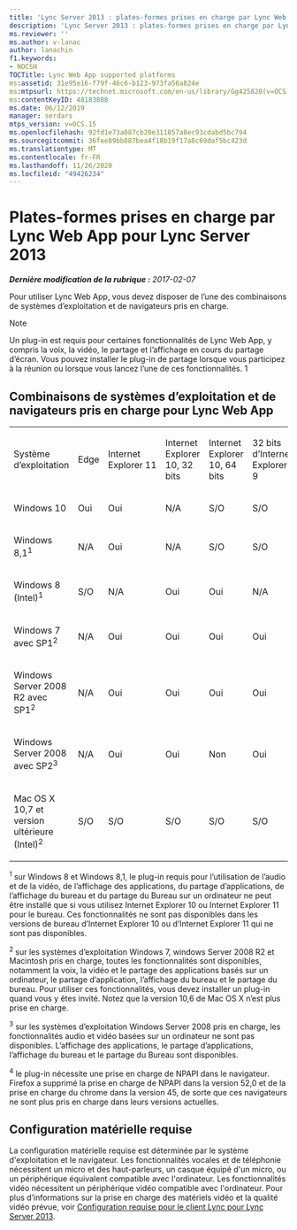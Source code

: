 ```yaml
---
title: 'Lync Server 2013 : plates-formes prises en charge par Lync Web App'
description: 'Lync Server 2013 : plates-formes prises en charge par Lync Web App.'
ms.reviewer: ''
ms.author: v-lanac
author: lanachin
f1.keywords:
- NOCSH
TOCTitle: Lync Web App supported platforms
ms:assetid: 31e95e16-f79f-46c6-b123-973fa56a824e
ms:mtpsurl: https://technet.microsoft.com/en-us/library/Gg425820(v=OCS.15)
ms:contentKeyID: 48183808
ms.date: 06/12/2019
manager: serdars
mtps_version: v=OCS.15
ms.openlocfilehash: 92fd1e73a087cb20e311857a8ec93cdabd5bc794
ms.sourcegitcommit: 36fee89bb887bea4f18b19f17a8c69daf5bc423d
ms.translationtype: MT
ms.contentlocale: fr-FR
ms.lasthandoff: 11/26/2020
ms.locfileid: "49426234"
---
```

# <a name="lync-web-app-supported-platforms-for-lync-server-2013"></a>Plates-formes prises en charge par Lync Web App pour Lync Server 2013

<div data-xmlns="http://www.w3.org/1999/xhtml">

<div class="topic" data-xmlns="http://www.w3.org/1999/xhtml" data-msxsl="urn:schemas-microsoft-com:xslt" data-cs="https://msdn.microsoft.com/">

<div data-asp="https://msdn2.microsoft.com/asp">



</div>

<div id="mainSection">

<div id="mainBody">

<span> </span>

_**Dernière modification de la rubrique :** 2017-02-07_

Pour utiliser Lync Web App, vous devez disposer de l’une des combinaisons de systèmes d’exploitation et de navigateurs pris en charge.

<div>


> [!NOTE]  
> Un plug-in est requis pour certaines fonctionnalités de Lync Web App, y compris la voix, la vidéo, le partage et l’affichage en cours du partage d’écran. Vous pouvez installer le plug-in de partage lorsque vous participez à la réunion ou lorsque vous lancez l’une de ces fonctionnalités. 1<BR>



</div>

<div>

## <a name="supported-operating-system-and-browser-combinations-for-lync-web-app"></a>Combinaisons de systèmes d’exploitation et de navigateurs pris en charge pour Lync Web App


<table style="width:100%;">
<colgroup>
<col style="width: 9%" />
<col style="width: 9%" />
<col style="width: 9%" />
<col style="width: 9%" />
<col style="width: 9%" />
<col style="width: 9%" />
<col style="width: 9%" />
<col style="width: 9%" />
<col style="width: 9%" />
<col style="width: 9%" />
<col style="width: 9%" />
</colgroup>
<tbody>
<tr class="odd">
<td><p>Système d’exploitation</p></td>
<td><p>Edge</p></td>
<td><p>Internet Explorer 11</p></td>
<td><p>Internet Explorer 10, 32 bits</p></td>
<td><p>Internet Explorer 10, 64 bits</p></td>
<td><p>32 bits d’Internet Explorer 9</p></td>
<td><p>64 bits d’Internet Explorer 9</p></td>
<td><p>Firefox 32-bit<sup>4</sup></p></td>
<td><p>Firefox 64-bit<sup>4</sup></p></td>
<td><p>Safari</p></td>
<td><p>Chrome<sup>4</sup></p></td>
</tr>
<tr class="even">
<td><p>Windows 10</p></td>
<td><p>Oui</p></td>
<td><p>Oui</p></td>
<td><p>N/A</p></td>
<td><p>S/O</p></td>
<td><p>S/O</p></td>
<td><p>N/A</p></td>
<td><p>Non</p></td>
<td><p>Non</p></td>
<td><p>N/A</p></td>
<td><p>Non</p></td>
</tr>
<tr class="odd">
<td><p>Windows 8,1<sup>1</sup></p></td>
<td><p>N/A</p></td>
<td><p>Oui</p></td>
<td><p>N/A</p></td>
<td><p>S/O</p></td>
<td><p>S/O</p></td>
<td><p>N/A</p></td>
<td><p>Non</p></td>
<td><p>Non</p></td>
<td><p>N/A</p></td>
<td><p>Non</p></td>
</tr>
<tr class="even">
<td><p>Windows 8 (Intel)<sup>1</sup></p></td>
<td><p>S/O</p></td>
<td><p>N/A</p></td>
<td><p>Oui</p></td>
<td><p>Oui</p></td>
<td><p>N/A</p></td>
<td><p>N/A</p></td>
<td><p>Non</p></td>
<td><p>Non</p></td>
<td><p>N/A</p></td>
<td><p>Non</p></td>
</tr>
<tr class="odd">
<td><p>Windows 7 avec SP1<sup>2</sup></p></td>
<td><p>N/A</p></td>
<td><p>Oui</p></td>
<td><p>Oui</p></td>
<td><p>Oui</p></td>
<td><p>Oui</p></td>
<td><p>Oui</p></td>
<td><p>Non</p></td>
<td><p>Non</p></td>
<td><p>N/A</p></td>
<td><p>Non</p></td>
</tr>
<tr class="even">
<td><p>Windows Server 2008 R2 avec SP1<sup>2</sup></p></td>
<td><p>N/A</p></td>
<td><p>Oui</p></td>
<td><p>Oui</p></td>
<td><p>Oui</p></td>
<td><p>Oui</p></td>
<td><p>Oui</p></td>
<td><p>Non</p></td>
<td><p>Non</p></td>
<td><p>N/A</p></td>
<td><p>Non</p></td>
</tr>
<tr class="odd">
<td><p>Windows Server 2008 avec SP2<sup>3</sup></p></td>
<td><p>N/A</p></td>
<td><p>Oui</p></td>
<td><p>Oui</p></td>
<td><p>Non</p></td>
<td><p>Oui</p></td>
<td><p>Non</p></td>
<td><p>Non</p></td>
<td><p>Non</p></td>
<td><p>N/A</p></td>
<td><p>Non</p></td>
</tr>
<tr class="even">
<td><p>Mac OS X 10,7 et version ultérieure (Intel)<sup>2</sup></p></td>
<td><p>S/O</p></td>
<td><p>S/O</p></td>
<td><p>S/O</p></td>
<td><p>S/O</p></td>
<td><p>S/O</p></td>
<td><p>N/A</p></td>
<td><p>Non</p></td>
<td><p>Non</p></td>
<td><p>Oui</p></td>
<td><p>Non</p></td>
</tr>
</tbody>
</table>


<sup>1</sup> sur Windows 8 et Windows 8,1, le plug-in requis pour l’utilisation de l’audio et de la vidéo, de l’affichage des applications, du partage d’applications, de l’affichage du bureau et du partage du Bureau sur un ordinateur ne peut être installé que si vous utilisez Internet Explorer 10 ou Internet Explorer 11 pour le bureau. Ces fonctionnalités ne sont pas disponibles dans les versions de bureau d’Internet Explorer 10 ou d’Internet Explorer 11 qui ne sont pas disponibles.

<sup>2</sup> sur les systèmes d’exploitation Windows 7, windows Server 2008 R2 et Macintosh pris en charge, toutes les fonctionnalités sont disponibles, notamment la voix, la vidéo et le partage des applications basés sur un ordinateur, le partage d’application, l’affichage du bureau et le partage du bureau. Pour utiliser ces fonctionnalités, vous devez installer un plug-in quand vous y êtes invité. Notez que la version 10,6 de Mac OS X n’est plus prise en charge.

<sup>3</sup> sur les systèmes d’exploitation Windows Server 2008 pris en charge, les fonctionnalités audio et vidéo basées sur un ordinateur ne sont pas disponibles. L’affichage des applications, le partage d’applications, l’affichage du bureau et le partage du Bureau sont disponibles.

<sup>4</sup>  le plug-in nécessite une prise en charge de NPAPI dans le navigateur. Firefox a supprimé la prise en charge de NPAPI dans la version 52,0 et de la prise en charge du chrome dans la version 45, de sorte que ces navigateurs ne sont plus pris en charge dans leurs versions actuelles.

</div>

<div>

## <a name="hardware-requirements"></a>Configuration matérielle requise

La configuration matérielle requise est déterminée par le système d'exploitation et le navigateur. Les fonctionnalités vocales et de téléphonie nécessitent un micro et des haut-parleurs, un casque équipé d'un micro, ou un périphérique équivalent compatible avec l'ordinateur. Les fonctionnalités vidéo nécessitent un périphérique vidéo compatible avec l'ordinateur. Pour plus d’informations sur la prise en charge des matériels vidéo et la qualité vidéo prévue, voir [Configuration requise pour le client Lync pour Lync Server 2013](lync-server-2013-lync-client-video-requirements.md).

</div>

</div>

<span> </span>

</div>

</div>

</div>

